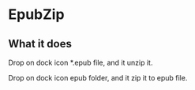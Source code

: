 # EpubZip

What it does
------------

Drop on dock icon *.epub file, and it unzip it.

Drop on dock icon epub folder, and it zip it to epub file.
